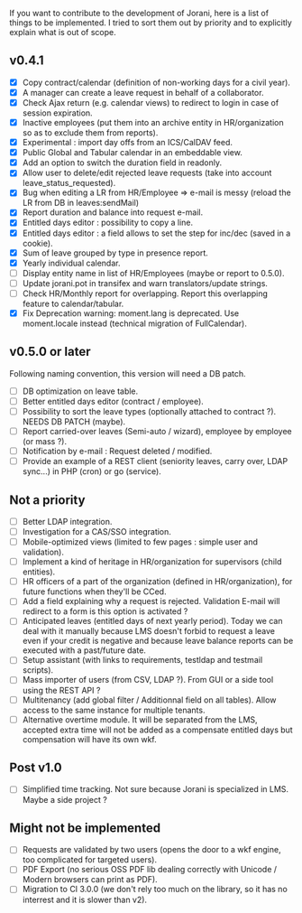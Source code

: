 If you want to contribute to the development of Jorani, here is a list of things to be implemented.
I tried to sort them out by priority and to explicitly explain what is out of scope.

## v0.4.1

- [X] Copy contract/calendar (definition of non-working days for a civil year).
- [X] A manager can create a leave request in behalf of a collaborator.
- [X] Check Ajax return (e.g. calendar views) to redirect to login in case of session expiration.
- [X] Inactive employees (put them into an archive entity in HR/organization so as to exclude them from reports).
- [X] Experimental : import day offs from an ICS/CalDAV feed.
- [X] Public Global and Tabular calendar in an embeddable view.
- [X] Add an option to switch the duration field in readonly.
- [X] Allow user to delete/edit rejected leave requests (take into account leave_status_requested).
- [X] Bug when editing a LR from HR/Employee => e-mail is messy (reload the LR from DB in leaves:sendMail)
- [X] Report duration and balance into request e-mail.
- [X] Entitled days editor : possibility to copy a line.
- [X] Entitled days editor : a field allows to set the step for inc/dec (saved in a cookie).
- [X] Sum of leave grouped by type in presence report.
- [X] Yearly individual calendar.
- [ ] Display entity name in list of HR/Employees (maybe or report to 0.5.0).
- [ ] Update jorani.pot in transifex and warn translators/update strings.
- [ ] Check HR/Monthly report for overlapping. Report this overlapping feature to calendar/tabular.
- [X] Fix Deprecation warning: moment.lang is deprecated. Use moment.locale instead (technical migration of FullCalendar).

## v0.5.0 or later

Following naming convention, this version will need a DB patch.

- [ ] DB optimization on leave table.
- [ ] Better entitled days editor (contract / employee).
- [ ] Possibility to sort the leave types (optionally attached to contract ?). NEEDS DB PATCH (maybe).
- [ ] Report carried-over leaves (Semi-auto / wizard), employee by employee (or mass ?).
- [ ] Notification by e-mail : Request deleted / modified.
- [ ] Provide an example of a REST client (seniority leaves, carry over, LDAP sync...) in PHP (cron) or go (service).

## Not a priority

- [ ] Better LDAP integration.
- [ ] Investigation for a CAS/SSO integration.
- [ ] Mobile-optimized views (limited to few pages : simple user and validation).
- [ ] Implement a kind of heritage in HR/organization for supervisors (child entities).
- [ ] HR officers of a part of the organization (defined in HR/organization), for future functions when they'll be CCed.
- [ ] Add a field explaining why a request is rejected. Validation E-mail will redirect to a form is this option is activated ?
- [ ] Anticipated leaves (entitled days of next yearly period). Today we can deal with it manually because LMS doesn't forbid to 
request a leave even if your credit is negative and because leave balance reports can be executed with a past/future date.
- [ ] Setup assistant (with links to requirements, testldap and testmail scripts).
- [ ] Mass importer of users (from CSV, LDAP ?). From GUI or a side tool using the REST API ?
- [ ] Multitenancy (add global filter / Additionnal field on all tables). Allow access to the same instance for multiple tenants.
- [ ] Alternative overtime module. It will be separated from the LMS, accepted extra time will not be added as a compensate entitled days but compensation will have its own wkf.

## Post v1.0

- [ ] Simplified time tracking. Not sure because Jorani is specialized in LMS. Maybe a side project ?

## Might not be implemented

- [ ] Requests are validated by two users (opens the door to a wkf engine, too complicated for targeted users).
- [ ] PDF Export (no serious OSS PDF lib dealing correctly with Unicode / Modern browsers can print as PDF).
- [ ] Migration to CI 3.0.0 (we don't rely too much on the library, so it has no interrest and it is slower than v2).

